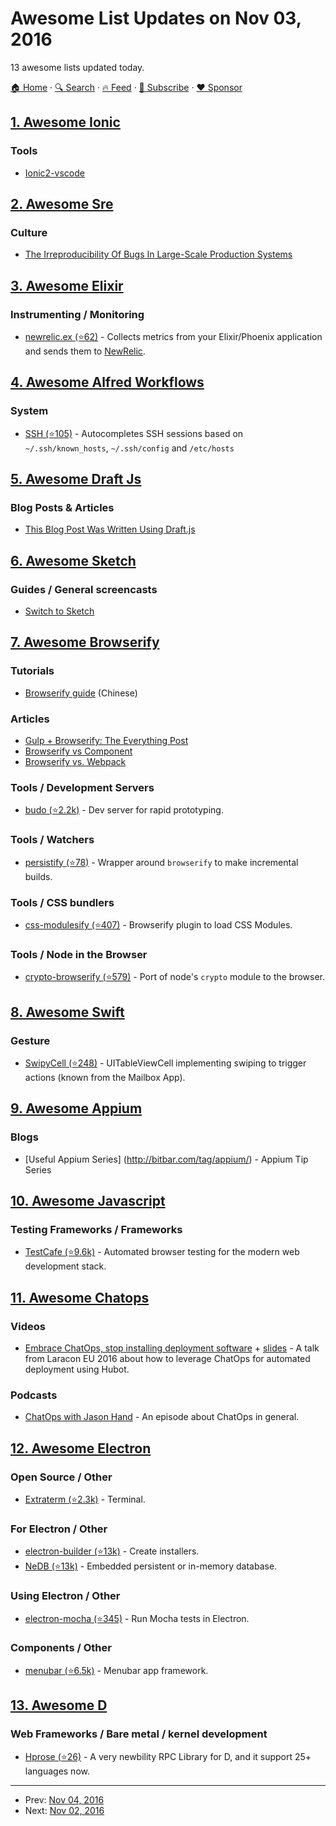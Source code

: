 # Awesome List Updates on Nov 03, 2016

13 awesome lists updated today.

[🏠 Home](/README.md) · [🔍 Search](https://www.trackawesomelist.com/search/) · [🔥 Feed](https://www.trackawesomelist.com/rss.xml) · [📮 Subscribe](https://trackawesomelist.us17.list-manage.com/subscribe?u=d2f0117aa829c83a63ec63c2f&id=36a103854c) · [❤️  Sponsor](https://github.com/sponsors/theowenyoung)



## [1. Awesome Ionic](/content/candelibas/awesome-ionic/README.md)

### Tools

*   [Ionic2-vscode](https://marketplace.visualstudio.com/items?itemName=jgw9617.ionic2-vscode)

## [2. Awesome Sre](/content/dastergon/awesome-sre/README.md)

### Culture

*   [The Irreproducibility Of Bugs In Large-Scale Production Systems](http://www.susanjfowler.com/blog/2016/11/2/the-irreproducibility-of-bugs-in-large-scale-production-systems)

## [3. Awesome Elixir](/content/h4cc/awesome-elixir/README.md)

### Instrumenting / Monitoring

*   [newrelic.ex (⭐62)](https://github.com/romul/newrelic.ex) - Collects metrics from your Elixir/Phoenix application and sends them to [NewRelic](https://newrelic.com/).

## [4. Awesome Alfred Workflows](/content/alfred-workflows/awesome-alfred-workflows/README.md)

### System

*   [SSH (⭐105)](https://github.com/isometry/alfred-ssh/) - Autocompletes SSH sessions based on `~/.ssh/known_hosts`, `~/.ssh/config` and `/etc/hosts`

## [5. Awesome Draft Js](/content/nikgraf/awesome-draft-js/README.md)

### Blog Posts & Articles

*   [This Blog Post Was Written Using Draft.js](https://dev.to/ben/this-blog-post-was-written-using-draftjs)

## [6. Awesome Sketch](/content/diessica/awesome-sketch/README.md)

### Guides / General screencasts

*   [Switch to Sketch](https://www.switchtosketchapp.com/)

## [7. Awesome Browserify](/content/browserify/awesome-browserify/README.md)

### Tutorials

*   [Browserify guide](http://zhaoda.net/2015/10/16/browserify-guide/) (Chinese)

### Articles

*   [Gulp + Browserify: The Everything Post](https://www.viget.com/articles/gulp-browserify-starter-faq)
*   [Browserify vs Component](http://www.forbeslindesay.co.uk/post/44144487088/browserify-vs-component)
*   [Browserify vs. Webpack](https://mattdesl.svbtle.com/browserify-vs-webpack)

### Tools / Development Servers

*   [budo (⭐2.2k)](https://github.com/mattdesl/budo) - Dev server for rapid prototyping.

### Tools / Watchers

*   [persistify (⭐78)](https://github.com/royriojas/persistify) - Wrapper around `browserify` to make incremental builds.

### Tools / CSS bundlers

*   [css-modulesify (⭐407)](https://github.com/css-modules/css-modulesify) - Browserify plugin to load CSS Modules.

### Tools / Node in the Browser

*   [crypto-browserify (⭐579)](https://github.com/crypto-browserify/crypto-browserify) - Port of node's `crypto` module to the browser.

## [8. Awesome Swift](/content/matteocrippa/awesome-swift/README.md)

### Gesture

*   [SwipyCell (⭐248)](https://github.com/moritzsternemann/SwipyCell) - UITableViewCell implementing swiping to trigger actions (known from the Mailbox App).

## [9. Awesome Appium](/content/SrinivasanTarget/awesome-appium/README.md)

### Blogs

*   \[Useful Appium Series] (<http://bitbar.com/tag/appium/>) - Appium Tip Series

## [10. Awesome Javascript](/content/sorrycc/awesome-javascript/README.md)

### Testing Frameworks / Frameworks

*   [TestCafe (⭐9.6k)](https://github.com/DevExpress/testcafe) - Automated browser testing for the modern web development stack.

## [11. Awesome Chatops](/content/exAspArk/awesome-chatops/README.md)

### Videos

*   [Embrace ChatOps, stop installing deployment software](https://www.youtube.com/watch?v=SZ3UfwBACIo) + [slides](http://www.slideshare.net/geshan/embrace-chatops-stop-installing-deployment-software-larcon-eu-2016) - A talk from Laracon EU 2016 about how to leverage ChatOps for automated deployment using Hubot.

### Podcasts

*   [ChatOps with Jason Hand](http://softwareengineeringdaily.com/2016/11/02/chatops-with-jason-hand/) - An episode about ChatOps in general.

## [12. Awesome Electron](/content/sindresorhus/awesome-electron/README.md)

### Open Source / Other

*   [Extraterm (⭐2.3k)](https://github.com/sedwards2009/extraterm) - Terminal.

### For Electron / Other

*   [electron-builder (⭐13k)](https://github.com/electron-userland/electron-builder) - Create installers.
*   [NeDB (⭐13k)](https://github.com/louischatriot/nedb) - Embedded persistent or in-memory database.

### Using Electron / Other

*   [electron-mocha (⭐345)](https://github.com/jprichardson/electron-mocha) - Run Mocha tests in Electron.

### Components / Other

*   [menubar (⭐6.5k)](https://github.com/maxogden/menubar) - Menubar app framework.

## [13. Awesome D](/content/dlang-community/awesome-d/README.md)

### Web Frameworks / Bare metal / kernel development

*   [Hprose (⭐26)](https://github.com/hprose/hprose-d) - A very newbility RPC Library for D, and it support 25+ languages now.

---

- Prev: [Nov 04, 2016](/content/2016/11/04/README.md)
- Next: [Nov 02, 2016](/content/2016/11/02/README.md)
